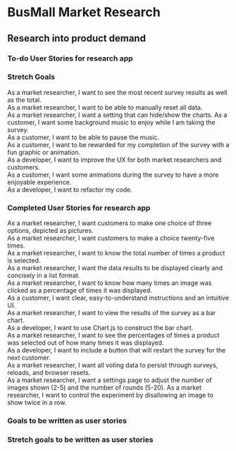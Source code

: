 # BusMall Market Research
## Research into product demand
### To-do User Stories for research app

### Stretch Goals
As a market researcher, I want to see the most recent survey results as well as the total.<br/>
As a market researcher, I want to be able to manually reset all data.<br/>
As a market researcher, I want a setting that can hide/show the charts.
As a customer, I want some background music to enjoy while I am taking the survey.<br/>
As a customer, I want to be able to pause the music.<br/>
As a customer, I want to be rewarded for my completion of the survey with a fun graphic or animation.<br/>
As a developer, I want to improve the UX for both market researchers and customers.<br/>
As a customer, I want some animations during the survey to have a more enjoyable experience.<br/>
As a developer, I want to refactor my code.<br/>

### Completed User Stories for research app
As a market researcher, I want customers to make one choice of three options, depicted as pictures.<br/>
As a market researcher, I want customers to make a choice twenty-five times.<br/>
As a market researcher, I want to know the total number of times a product is selected.<br/>
As a market researcher, I want the data results to be displayed clearly and concisely in a list format.<br/>
As a market researcher, I want to know how many times an image was clicked as a percentage of times it was displayed.<br/>
As a customer, I want clear, easy-to-understand instructions and an intuitive UI.<br/>
As a market researcher, I want to view the results of the survey as a bar chart.<br/>
As a developer, I want to use Chart.js to construct the bar chart.<br/>
As a market researcher, I want to see the percentages of times a product was selected out of how many times it was displayed.<br/>
As a developer, I want to include a button that will restart the survey for the next customer.<br/>
As a market researcher, I want all voting data to persist through surveys, reloads, and browser resets.<br/>
As a market researcher, I want a settings page to adjust the number of images shown (2-5) and the number of rounds (5-20).
As a market researcher, I want to control the experiment by disallowing an image to show twice in a row.<br/>

### Goals to be written as user stories

### Stretch goals to be written as user stories
